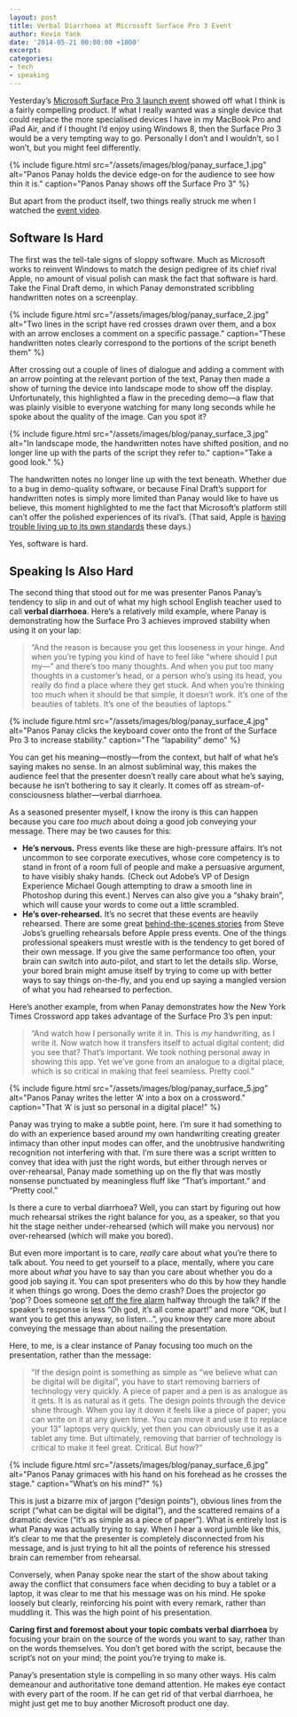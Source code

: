 ```yaml
---
layout: post
title: Verbal Diarrhoea at Microsoft Surface Pro 3 Event
author: Kevin Yank
date: '2014-05-21 00:00:00 +1000'
excerpt:
categories:
- tech
- speaking
---
```


Yesterday’s [Microsoft Surface Pro 3 launch event][event] showed off what I think is a fairly compelling product. If what I really wanted was a single device that could replace the more specialised devices I have in my MacBook Pro and iPad Air, and if I thought I’d enjoy using Windows 8, then the Surface Pro 3 would be a very tempting way to go. Personally I don’t and I wouldn’t, so I won’t, but you might feel differently.

{% include figure.html src="/assets/images/blog/panay_surface_1.jpg" alt="Panos Panay holds the device edge-on for the audience to see how thin it is." caption="Panos Panay shows off the Surface Pro 3" %}

But apart from the product itself, two things really struck me when I watched the [event video][event].

## Software Is Hard

The first was the tell-tale signs of sloppy software. Much as Microsoft works to reinvent Windows to match the design pedigree of its chief rival Apple, no amount of visual polish can mask the fact that software is hard. Take the Final Draft demo, in which Panay demonstrated scribbling handwritten notes on a screenplay.

{% include figure.html src="/assets/images/blog/panay_surface_2.jpg" alt="Two lines in the script have red crosses drawn over them, and a box with an arrow encloses a comment on a specific passage." caption="These handwritten notes clearly correspond to the portions of the script beneth them" %}

After crossing out a couple of lines of dialogue and adding a comment with an arrow pointing at the relevant portion of the text, Panay then made a show of turning the device into landscape mode to show off the display. Unfortunately, this highlighted a flaw in the preceding demo—a flaw that was plainly visible to everyone watching for many long seconds while he spoke about the quality of the image. Can you spot it?

{% include figure.html src="/assets/images/blog/panay_surface_3.jpg" alt="In landscape mode, the handwritten notes have shifted position, and no longer line up with the parts of the script they refer to." caption="Take a good look." %}

The handwritten notes no longer line up with the text beneath. Whether due to a bug in demo-quality software, or because Final Draft’s support for handwritten notes is simply more limited than Panay would like to have us believe, this moment highlighted to me the fact that Microsoft’s platform still can’t offer the polished experiences of its rival’s. (That said, Apple is [having trouble living up to its own standards][itunes-podcasts-bad-design] these days.)

Yes, software is hard.

## Speaking Is Also Hard

The second thing that stood out for me was presenter Panos Panay’s tendency to slip in and out of what my high school English teacher used to call **verbal diarrhoea**. Here’s a relatively mild example, where Panay is demonstrating how the Surface Pro 3 achieves improved stability when using it on your lap:

> “And the reason is because you get this looseness in your hinge. And when you’re typing you kind of have to feel like “where should I put my—” and there’s too many thoughts. And when you put too many thoughts in a customer’s head, or a person who’s using its head, you really do find a place where they get stuck. And when you’re thinking too much when it should be that simple, it doesn’t work. It’s one of the beauties of tablets. It’s one of the beauties of laptops.”

{% include figure.html src="/assets/images/blog/panay_surface_4.jpg" alt="Panos Panay clicks the keyboard cover onto the front of the Surface Pro 3 to increase stability." caption="The “lapability” demo" %}

You can get his meaning—mostly—from the context, but half of what he’s saying makes no sense. In an almost subliminal way, this makes the audience feel that the presenter doesn’t really care about what he’s saying, because he isn’t bothering to say it clearly. It comes off as stream-of-consciousness blather—verbal diarrhoea.

As a seasoned presenter myself, I know the irony is this can happen because you care *too much* about doing a good job conveying your message. There may be two causes for this:

- **He’s nervous.** Press events like these are high-pressure affairs. It’s not uncommon to see corporate executives, whose core competency is to stand in front of a room full of people and make a persuasive argument, to have visibly shaky hands. (Check out Adobe’s VP of Design Experience Michael Gough attempting to draw a smooth line in Photoshop during this event.) Nerves can also give you a “shaky brain”, which will cause your words to come out a little scrambled.
- **He’s over-rehearsed.** It’s no secret that these events are heavily rehearsed. There are some great [behind-the-scenes stories][cup-of-stfu] from Steve Jobs’s gruelling rehearsals before Apple press events. One of the things professional speakers must wrestle with is the tendency to get bored of their own message. If you give the same performance too often, your brain can switch into auto-pilot, and start to let the details slip. Worse, your bored brain might amuse itself by trying to come up with better ways to say things on-the-fly, and you end up saying a mangled version of what you had rehearsed to perfection.

Here’s another example, from when Panay demonstrates how the New York Times Crossword app takes advantage of the Surface Pro 3’s pen input:

> “And watch how I personally write it in. This is *my* handwriting, as I write it. Now watch how it transfers itself to actual digital content; did you see that? That’s important. We took nothing personal away in showing this app. Yet we’ve gone from an analogue to a digital place, which is so critical in making that feel seamless. Pretty cool.”

{% include figure.html src="/assets/images/blog/panay_surface_5.jpg" alt="Panos Panay writes the letter ‘A’ into a box on a crossword." caption="That ‘A’ is just so personal in a digital place!" %}

Panay was trying to make a subtle point, here. I’m sure it had something to do with an experience based around my own handwriting creating greater intimacy than other input modes can offer, and the unobtrusive handwriting recognition not interfering with that. I’m sure there was a script written to convey that idea with just the right words, but either through nerves or over-rehearsal, Panay made something up on the fly that was mostly nonsense punctuated by meaningless fluff like “That’s important.” and “Pretty cool.”

Is there a cure to verbal diarrhoea? Well, you can start by figuring out how much rehearsal strikes the right balance for you, as a speaker, so that you hit the stage neither under-rehearsed (which will make you nervous) nor over-rehearsed (which will make you bored).

But even more important is to care, *really* care about what you’re there to talk about. You need to get yourself to a place, mentally, where you care more about *what* you have to say than you care about whether you do a good job saying it. You can spot presenters who do this by how they handle it when things go wrong. Does the demo crash? Does the projector go ‘pop’? Does someone [set off the fire alarm][tantek-evac] halfway through the talk? If the speaker’s response is less “Oh god, it’s all come apart!” and more “OK, but I want you to get this anyway, so listen…”, you know they care more about conveying the message than about nailing the presentation.

Here, to me, is a clear instance of Panay focusing too much on the presentation, rather than the message:

> “If the design point is something as simple as “we believe what can be digital will be digital”, you have to start removing barriers of technology very quickly. A piece of paper and a pen is as analogue as it gets. It is as natural as it gets. The design points through the device shine through. When you lay it down it feels like a piece of paper; you can write on it at any given time. You can move it and use it to replace your 13" laptops very quickly, yet then you can obviously use it as a tablet any time. But ultimately, removing that barrier of technology is critical to make it feel great. Critical. But how?”

{% include figure.html src="/assets/images/blog/panay_surface_6.jpg" alt="Panos Panay grimaces with his hand on his forehead as he crosses the stage." caption="What’s on his mind?" %}

This is just a bizarre mix of jargon (“design points”), obvious lines from the script (“what can be digital will be digital”), and the scattered remains of a dramatic device (“it’s as simple as a piece of paper”). What is entirely lost is what Panay was actually trying to say. When I hear a word jumble like this, it’s clear to me that the presenter is completely disconnected from his message, and is just trying to hit all the points of reference his stressed brain can remember from rehearsal.

Conversely, when Panay spoke near the start of the show about taking away the conflict that consumers face when deciding to buy a tablet or a laptop, it was clear to me that his message was on his mind. He spoke loosely but clearly, reinforcing his point with every remark, rather than muddling it. This was the high point of his presentation.

**Caring first and foremost about your topic combats verbal diarrhoea** by focusing your brain on the source of the words you want to say, rather than on the words themselves. You don’t get bored with the script, because the script’s not on your mind; the point you’re trying to make is.

Panay’s presentation style is compelling in so many other ways. His calm demeanour and authoritative tone demand attention. He makes eye contact with every part of the room. If he can get rid of that verbal diarrhoea, he might just get me to buy another Microsoft product one day.

[event]: https://www.microsoft.com/en-us/news/press/2014/may14/05-20webcast.aspx
[cup-of-stfu]: http://donmelton.com/2014/04/10/memories-of-steve/
[tantek-evac]: http://tantek.com/log/2005/09.html
[itunes-podcasts-bad-design]: https://twitter.com/sentience/status/468511399464161280
